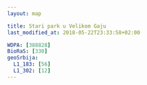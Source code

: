 ```yaml
---
layout: map

title: Stari park u Velikom Gaju
last_modified_at: 2018-05-22T23:33:58+02:00

WDPA: [388828]
BioRaS: [330]
geoSrbija:
  L1_183: [56]
  L1_302: [12]
---
```

